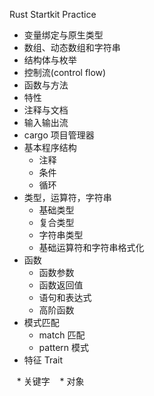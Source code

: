 Rust Startkit Practice

* 变量绑定与原生类型
* 数组、动态数组和字符串
* 结构体与枚举
* 控制流(control flow)
* 函数与方法
* 特性
* 注释与文档
* 输入输出流
* cargo 项目管理器
* 基本程序结构
    * 注释
    * 条件
    * 循环
* 类型，运算符，字符串
    * 基础类型
    * 复合类型
    * 字符串类型
    * 基础运算符和字符串格式化
* 函数
    * 函数参数
    * 函数返回值
    * 语句和表达式
    * 高阶函数
* 模式匹配
    * match 匹配
    * pattern 模式
* 特征 Trait

    * 关键字
    * 对象
